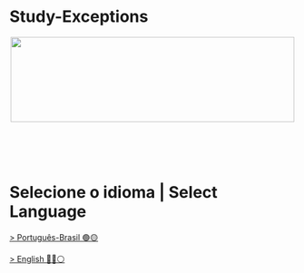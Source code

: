 # Study-Exceptions
<div align="center"><img decoding="async" loading="lazy" width="500" height="150" data-id="1371" src="https://1.bp.blogspot.com/-yCQqcVC6Egg/YTdQC0sPM8I/AAAAAAAAH1U/8TD9jgoKStU4Bs3moNqtEc0-n_m7UIcugCPcBGAYYCw/s700/Java%2B%252B%2BException.png"></div>
</br>
</br>
</br>
</br>

 # Selecione o idioma | Select Language

[> Português-Brasil 🟢🟡]()

[> English 🔵🔴⚪]()
